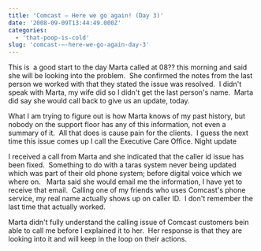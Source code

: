 ```yaml
---
title: 'Comcast — Here we go again! (Day 3)'
date: '2008-09-09T13:44:49.000Z'
categories:
  - 'that-poop-is-cold'
slug: 'comcast-—-here-we-go-again-day-3'
---
```


This is  a good start to the day Marta called at 08?? this morning and said she will be looking into the problem.  She confirmed the notes from the last person we worked with that they stated the issue was resolved.  I didn't speak with Marta, my wife did so I didn't get the last person's name.  Marta did say she would call back to give us an update, today.

What I am trying to figure out is how Marta knows of my past history, but nobody on the support floor has any of this information, not even a summary of it.  All that does is cause pain for the clients.  I guess the next time this issue comes up I call the Executive Care Office. Night update

I received a call from Marta and she indicated that the caller id issue has been fixed.  Something to do with a taras system never being updated which was part of their old phone system; before digital voice which we where on.   Marta said she would email me the information, I have yet to receive that email.  Calling one of my friends who uses Comcast's phone service, my real name actually shows up on caller ID.  I don't remember the last time that actually worked.

Marta didn't fully understand the calling issue of Comcast customers bein able to call me before I explained it to her.  Her response is that they are looking into it and will keep in the loop on their actions.
